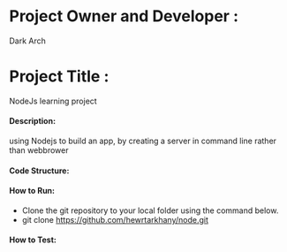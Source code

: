 # Project Owner and Developer : 
Dark Arch

# Project Title : 
NodeJs learning project

#### Description:
using Nodejs to build an app, by creating a server in command line rather than webbrower

#### Code Structure:

#### How to Run:
- Clone the git repository to your local folder using the command below.
- git clone https://github.com/hewrtarkhany/node.git



#### How to Test: